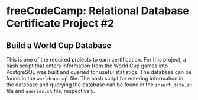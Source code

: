 # freeCodeCamp: Relational Database Certificate Project \#2
## Build a World Cup Database
This is one of the required projects to earn certification. For this project, a bash script that enters information from the World Cup games into PostgreSQL was built and queried for useful statistics. The database can be found in the `worldcup.sql` file. The bash script for entering information in the database and querying the database can be found in the `insert_data.sh` file and `queries.sh` file, respectively.
